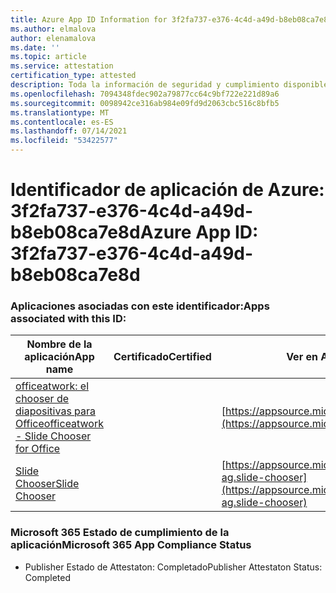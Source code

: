 ```yaml
---
title: Azure App ID Information for 3f2fa737-e376-4c4d-a49d-b8eb08ca7e8d
ms.author: elmalova
author: elenamalova
ms.date: ''
ms.topic: article
ms.service: attestation
certification_type: attested
description: Toda la información de seguridad y cumplimiento disponible para 3f2fa737-e376-4c4d-a49d-b8eb08ca7e8d.
ms.openlocfilehash: 7094348fdec902a79877cc64c9bf722e221d89a6
ms.sourcegitcommit: 0098942ce316ab984e09fd9d2063cbc516c8bfb5
ms.translationtype: MT
ms.contentlocale: es-ES
ms.lasthandoff: 07/14/2021
ms.locfileid: "53422577"
---
```

# <a name="azure-app-id-3f2fa737-e376-4c4d-a49d-b8eb08ca7e8d"></a><span data-ttu-id="c4018-103">Identificador de aplicación de Azure: 3f2fa737-e376-4c4d-a49d-b8eb08ca7e8d</span><span class="sxs-lookup"><span data-stu-id="c4018-103">Azure App ID: 3f2fa737-e376-4c4d-a49d-b8eb08ca7e8d</span></span>


### <a name="apps-associated-with-this-id"></a><span data-ttu-id="c4018-104">Aplicaciones asociadas con este identificador:</span><span class="sxs-lookup"><span data-stu-id="c4018-104">Apps associated with this ID:</span></span>
| <span data-ttu-id="c4018-105">**Nombre de la aplicación**</span><span class="sxs-lookup"><span data-stu-id="c4018-105">**App name**</span></span> | <span data-ttu-id="c4018-106">**Certificado**</span><span class="sxs-lookup"><span data-stu-id="c4018-106">**Certified**</span></span> | <span data-ttu-id="c4018-107">**Ver en AppSource**</span><span class="sxs-lookup"><span data-stu-id="c4018-107">**View in AppSource**</span></span> |
|-|-|-|
| [<span data-ttu-id="c4018-108">officeatwork: el chooser de diapositivas para Office</span><span class="sxs-lookup"><span data-stu-id="c4018-108">officeatwork - Slide Chooser for Office</span></span>](https://docs.microsoft.com/en-us/microsoft-365-app-certification/forward/WA200002582) |  | [https://appsource.microsoft.com/product/office/WA200002582](https://appsource.microsoft.com/product/office/WA200002582) |
| [<span data-ttu-id="c4018-109">Slide Chooser</span><span class="sxs-lookup"><span data-stu-id="c4018-109">Slide Chooser</span></span>](https://docs.microsoft.com/en-us/microsoft-365-app-certification/forward/officeatwork-ag.slide-chooser) |  | [https://appsource.microsoft.com/product/office/officeatwork-ag.slide-chooser](https://appsource.microsoft.com/product/office/officeatwork-ag.slide-chooser) |

### <a name="microsoft-365-app-compliance-status"></a><span data-ttu-id="c4018-110">Microsoft 365 Estado de cumplimiento de la aplicación</span><span class="sxs-lookup"><span data-stu-id="c4018-110">Microsoft 365 App Compliance Status</span></span>
- <span data-ttu-id="c4018-111">Publisher Estado de Attestaton: Completado</span><span class="sxs-lookup"><span data-stu-id="c4018-111">Publisher Attestaton Status: Completed</span></span>
